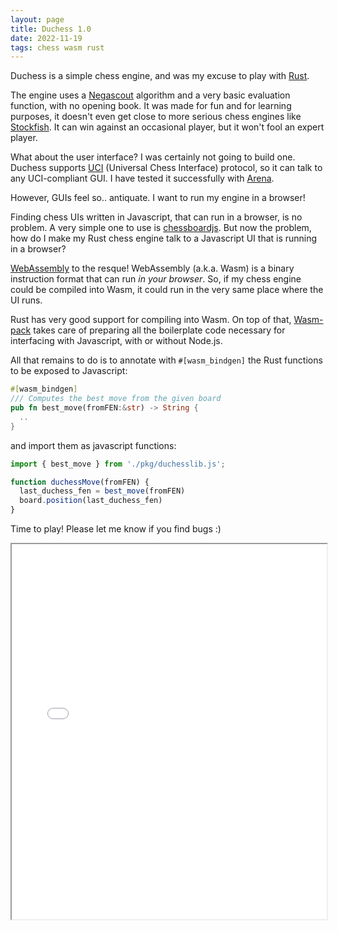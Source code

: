 ```yaml
---
layout: page
title: Duchess 1.0
date: 2022-11-19
tags: chess wasm rust
---
```


Duchess is a simple chess engine, and was my excuse to play with <a href="https://www.rust-lang.org">Rust</a>.

The engine uses a <a href="https://en.wikipedia.org/wiki/Principal_variation_search">Negascout</a> algorithm and a very basic evaluation function, with no opening book.
It was made for fun and for learning purposes, it doesn't even get close to more serious chess engines like <a href="https://stockfishchess.org">Stockfish</a>. It can win against an occasional player, but it won't fool an expert player.

What about the user interface? I was certainly not going to build one.
Duchess supports <a href="https://en.wikipedia.org/wiki/Universal_Chess_Interface">UCI</a> (Universal Chess Interface) protocol, so it can talk to any UCI-compliant GUI.
I have tested it successfully with <a href="http://www.playwitharena.de">Arena</a>.

However, GUIs feel so.. antiquate. I want to run my engine in a browser!

Finding chess UIs written in Javascript, that can run in a browser, is no problem.
A very simple one to use is <a href="https://chessboardjs.com">chessboardjs</a>.
But now the problem, how do I make my Rust chess engine talk to a Javascript UI that is running in a browser?

<a href="https://webassembly.org">WebAssembly</a> to the resque!
WebAssembly (a.k.a. Wasm) is a binary instruction format that can run _in your browser_.
So, if my chess engine could be compiled into Wasm, it could run in the very same place where the UI runs.

Rust has very good support for compiling into Wasm.
On top of that, <a href="https://github.com/rustwasm/wasm-pack">Wasm-pack</a>
takes care of preparing all the boilerplate code necessary for interfacing with
Javascript, with or without Node.js.

All that remains to do is to annotate with `#[wasm_bindgen]` the Rust functions to be exposed to Javascript:
```rust
#[wasm_bindgen]
/// Computes the best move from the given board
pub fn best_move(fromFEN:&str) -> String {
  ..
}
```
and import them as javascript functions:
```javascript
import { best_move } from './pkg/duchesslib.js';

function duchessMove(fromFEN) {
  last_duchess_fen = best_move(fromFEN)
  board.position(last_duchess_fen)
}
```

Time to play! Please let me know if you find bugs :)

<iframe width="100%" height="600"
  src="/duchess/duchess.html"
  title="Duchess">
</iframe>

